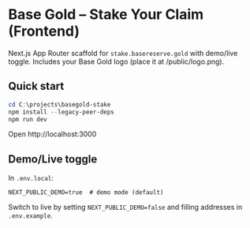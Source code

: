 # Base Gold – Stake Your Claim (Frontend)

Next.js App Router scaffold for `stake.basereserve.gold` with demo/live toggle.
Includes your Base Gold logo (place it at /public/logo.png).

## Quick start
```powershell
cd C:\projects\basegold-stake
npm install --legacy-peer-deps
npm run dev
```
Open http://localhost:3000

## Demo/Live toggle
In `.env.local`:
```
NEXT_PUBLIC_DEMO=true  # demo mode (default)
```
Switch to live by setting `NEXT_PUBLIC_DEMO=false` and filling addresses in `.env.example`.
